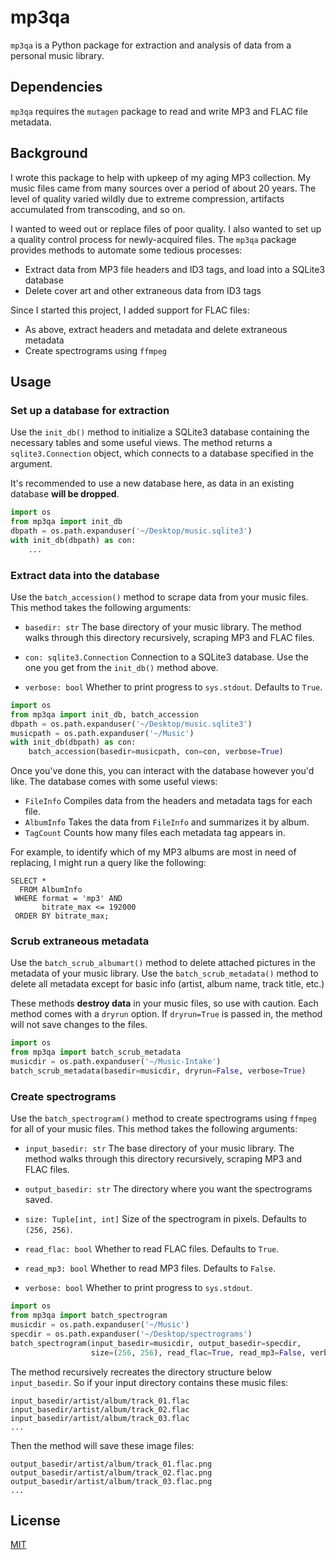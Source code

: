 # mp3qa

`mp3qa` is a Python package for extraction and analysis of data
from a personal music library.


## Dependencies

`mp3qa` requires the `mutagen` package
to read and write MP3 and FLAC file metadata.


## Background

I wrote this package to help with upkeep of my aging MP3 collection.
My music files came from many sources over a period of about 20 years.
The level of quality varied wildly due to extreme compression,
artifacts accumulated from transcoding, and so on.

I wanted to weed out or replace files of poor quality.
I also wanted to set up a quality control process for newly-acquired files.
The `mp3qa` package provides methods to automate some tedious processes:

* Extract data from MP3 file headers and ID3 tags, and load into a SQLite3 database
* Delete cover art and other extraneous data from ID3 tags

Since I started this project, I added support for FLAC files:

* As above, extract headers and metadata and delete extraneous metadata
* Create spectrograms using `ffmpeg`


## Usage

### Set up a database for extraction
Use the `init_db()` method to initialize a SQLite3 database
containing the necessary tables and some useful views.
The method returns a `sqlite3.Connection` object,
which connects to a database specified in the argument.

It's recommended to use a new database here,
as data in an existing database **will be dropped**.

```python
import os
from mp3qa import init_db
dbpath = os.path.expanduser('~/Desktop/music.sqlite3')
with init_db(dbpath) as con:
    ...
```

### Extract data into the database
Use the `batch_accession()` method to scrape data from your music files.
This method takes the following arguments:

* `basedir: str` The base directory of your music library.
  The method walks through this directory recursively, scraping MP3 and FLAC files.

* `con: sqlite3.Connection` Connection to a SQLite3 database.
  Use the one you get from the `init_db()` method above.

* `verbose: bool` Whether to print progress to `sys.stdout`.
  Defaults to `True`.

```python
import os
from mp3qa import init_db, batch_accession
dbpath = os.path.expanduser('~/Desktop/music.sqlite3')
musicpath = os.path.expanduser('~/Music')
with init_db(dbpath) as con:
    batch_accession(basedir=musicpath, con=con, verbose=True)
```

Once you've done this, you can interact with the database however you'd like.
The database comes with some useful views:

* `FileInfo` Compiles data from the headers and metadata tags for each file.
* `AlbumInfo` Takes the data from `FileInfo` and summarizes it by album.
* `TagCount` Counts how many files each metadata tag appears in.

For example, to identify which of my MP3 albums are most in need of replacing,
I might run a query like the following:

```sqlite-sql
SELECT *
  FROM AlbumInfo
 WHERE format = 'mp3' AND 
       bitrate_max <= 192000
 ORDER BY bitrate_max;
```

### Scrub extraneous metadata
Use the `batch_scrub_albumart()` method to delete attached pictures
in the metadata of your music library.
Use the `batch_scrub_metadata()` method to delete all metadata
except for basic info (artist, album name, track title, etc.)

These methods **destroy data** in your music files, so use with caution.
Each method comes with a `dryrun` option.
If `dryrun=True` is passed in, the method will not save changes to the files.

```python
import os
from mp3qa import batch_scrub_metadata
musicdir = os.path.expanduser('~/Music-Intake')
batch_scrub_metadata(basedir=musicdir, dryrun=False, verbose=True)
```

### Create spectrograms
Use the `batch_spectrogram()` method to create spectrograms using `ffmpeg`
for all of your music files.
This method takes the following arguments:

* `input_basedir: str` The base directory of your music library.
  The method walks through this directory recursively, scraping MP3 and FLAC files.

* `output_basedir: str` The directory where you want the spectrograms saved.

* `size: Tuple[int, int]` Size of the spectrogram in pixels.  Defaults to `(256, 256)`.

* `read_flac: bool` Whether to read FLAC files. Defaults to `True`.

* `read_mp3: bool` Whether to read MP3 files. Defaults to `False`.

* `verbose: bool` Whether to print progress to `sys.stdout`.

```python
import os
from mp3qa import batch_spectrogram
musicdir = os.path.expanduser('~/Music')
specdir = os.path.expanduser('~/Desktop/spectrograms')
batch_spectrogram(input_basedir=musicdir, output_basedir=specdir,
                  size=(256, 256), read_flac=True, read_mp3=False, verbose=True)
```

The method recursively recreates the directory structure below `input_basedir`.
So if your input directory contains these music files:
```
input_basedir/artist/album/track_01.flac
input_basedir/artist/album/track_02.flac
input_basedir/artist/album/track_03.flac
...
```

Then the method will save these image files:
```
output_basedir/artist/album/track_01.flac.png
output_basedir/artist/album/track_02.flac.png
output_basedir/artist/album/track_03.flac.png
...
```

## License
[MIT](https://choosealicense.com/licenses/mit/)
